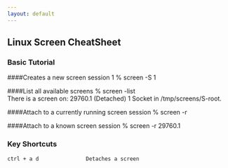 ```yaml
---
layout: default
---
```

Linux Screen CheatSheet
---

### Basic Tutorial

####Creates a new screen session 1
    % screen -S 1           

####List all available screens
    % screen -list          
    There is a screen on:
      29760.1 (Detached)
    1 Socket in /tmp/screens/S-root.

####Attach to a currently running screen session
    % screen -r             

####Attach to a known screen session
    % screen -r 29760.1     

### Key Shortcuts
    ctrl + a d               Detaches a screen 
